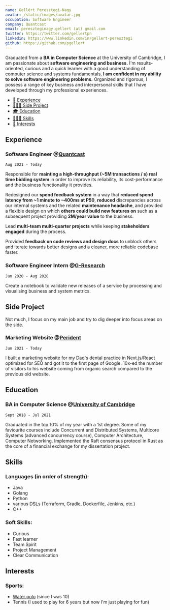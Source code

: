 ```yaml
---
name: Gellért Peresztegi-Nagy
avatar: /static/images/avatar.jpg
occupation: Software Engineer
company: Quantcast
email: pereszteginagy.gellert (at) gmail.com
twitter: https://twitter.com/gellertpn
linkedin: https://www.linkedin.com/in/gellert-peresztegi
github: https://github.com/pgellert
---
```


Graduated from a **BA in Computer Science** at the University of Cambridge, I am passionate about **software engineering and business.** I'm results-oriented, curious and a quick learner with a good understanding of computer science and systems fundamentals, **I am confident in my ability to solve software engineering problems.** Organized and rigorous, I possess a range of key business and interpersonal skills that I have developed through my professional experiences.

- [💼 Experience](#experience)
- [🧑🏻‍💻 Side Project](#side-project)
- [🎓 Education](#education)
- [🤹🏼‍♂️ Skills](#skills)
- [🏐 Interests](#interests)

## Experience

### Software Engineer @**[Quantcast](https://quantcast.com/)**

`Aug 2021 - Today`

Responsible for **mainting a high-throughput (~5M transactions / s) real time bidding system** in order to improve its reliability, its cost-performance and the business functionality it provides.

Redesigned our **spend feedback system** in a way that **reduced spend latency from ~1 minute to ~400ms at P50**, **reduced** discrepancies across our internal systems and the related **maintenance headache**, and provided a flexible design on which **others could build new features on** such as a subsequent project providing **2M/year value** to the business.

Lead **multi-team multi-quarter projects** while keeping **stakeholders engaged** during the process.

Provided **feedback on code reviews and design docs** to unblock others and iterate towards better designs and a cleaner, more reliable codebase faster.

### Software Engineer Intern @[G-Research](https://www.gresearch.com/)

`Jun 2020 - Aug 2020`

Create a notebook to validate new releases of a service by processing and visualising business and system metrics.

## Side Project

Not much, I focus on my main job and try to dig deeper into focus areas on the side.

### Marketing Website @[Perident](https://www.fogaszatgyor.hu/)

`Jun 2021 - Today`

I built a marketing website for my Dad's dental practice in Next.js/React optimized for SEO and got it to the first page of Google. 10x-ed the number of visitors to his website coming from organic search compared to the previous old website.

## Education

### BA in Computer Science @[University of Cambridge](https://www.cam.ac.uk/)

`Sept 2018 - Jul 2021`

Graduated in the top 10% of my year with a 1st degree. Some of my faviourite courses include Concurrent and Distributed Systems, Multicore Systems (advanced concurrency course), Computer Architecture, Computer Networking. Implemented the Raft consensus protocol in Rust as the core of a financial exchange for my dissertation project.

## Skills

### Languages (in order of strength):

- Java
- Golang
- Python
- various DSLs (Terraform, Gradle, Dockerfile, Jenkins, etc.)
- C++

### Soft Skills:

- Curious
- Fast learner
- Team Spirit
- Project Management
- Clear Communication

## Interests

### Sports:

- [Water polo](https://en.wikipedia.org/wiki/Water_polo) (since I was 10)
- Tennis (I used to play for 6 years but now I'm just playing for fun)
